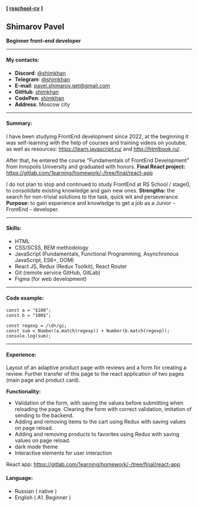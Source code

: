#### [ [rsschool-cv](https://github.com/shimkhan/rsschool-cv/blob/gh-pages/cv.md) ]

## Shimarov Pavel

**Beginner front-end developer**

---

#### My contacts:

- **Discord**: [@shimkhan](https://discordapp.com/users/418118655448973315)
- **Telegram**: [@shimkhan](https://t.me/shimkhan)
- **E-mail**: pavel.shimarov.get@gmail.com
- **GitHub**: [shimkhan](https://github.com/shimkhan)
- **CodePen**: [shimkhan](https://codepen.io/shimkhan)
- **Address**: Moscow city

---

#### Summary:

I have been studying FrontEnd development since 2022, at the beginning it was self-learning with the help of courses and training videos on youtube, as well as resources: https://learn.javascript.ru/ and http://htmlbook.ru/.

After that, he entered the course "Fundamentals of FrontEnd Development" from Innopolis University and graduated with honors.
**Final React project:** https://gitlab.com/1earning/homework/-/tree/final/react-app

I do not plan to stop and continued to study FrontEnd at RS School / stage0, to consolidate existing knowledge and gain new ones.
**Strengths:** the search for non-trivial solutions to the task, quick wit and perseverance.
**Purpose:** to gain experience and knowledge to get a job as a Junior - FrontEnd - developer.

---

#### Skills:

- HTML
- CSS/SCSS, BEM methodology
- JavaScript (Fundamentals, Functional Programming, Asynchronous JavaScript, ES6+, DOM)
- React JS, Redux (Redux Toolkit), React Router
- Git (remote service GitHub, GitLab)
- Figma (for web development)

---

#### Code example:

```
const a = "$100";
const b = "100$";

const regexp = /\d+/gi;
const sum = Number(a.match(regexp)) + Number(b.match(regexp));
console.log(sum);
```

---

#### Experience:

Layout of an adaptive product page with reviews and a form for creating a review. Further transfer of this page to the react application of two pages (main page and product card).

**Functionality:**

- Validation of the form, with saving the values before submitting when reloading the page. Clearing the form with correct validation, imitation of sending to the backend.
- Adding and removing items to the cart using Redux with saving values on page reload.
- Adding and removing products to favorites using Redux with saving values on page reload.
- dark mode theme
- Interactive elements for user interaction

React app: https://gitlab.com/1earning/homework/-/tree/final/react-app

#### Language:

- Russian ( native )
- English ( А1. Beginner )
